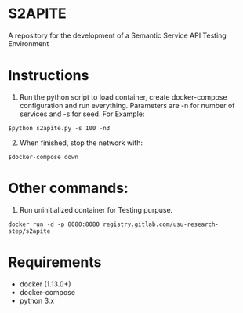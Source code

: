 # S2APITE

A repository for the development of a Semantic Service API Testing Environment

# Instructions
1. Run the python script to load container, create docker-compose configuration and run everything.
Parameters are -n for number of services and -s for seed. For Example: 
```
$python s2apite.py -s 100 -n3
```
2. When finished, stop the network with:
```
$docker-compose down
```


# Other commands:
1. Run uninitialized container for Testing purpuse.
```
docker run -d -p 8080:8080 registry.gitlab.com/usu-research-step/s2apite
```


# Requirements
- docker (1.13.0+)
- docker-compose
- python 3.x


